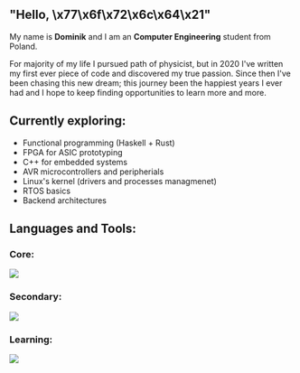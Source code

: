 <h2 aligh="left"> "Hello, \x77\x6f\x72\x6c\x64\x21"</h2>
My name is <b>Dominik</b> and I am an <b>Computer Engineering</b> student from Poland. 

For majority of my life I pursued path of physicist, but in 2020 I've written my first ever piece of code and discovered my true passion. Since then I've been chasing this new dream; this journey been the happiest years I ever had and I hope to keep finding opportunities to learn more and more.

<h2>Currently exploring:</h2>
<ul>
           <li>Functional programming (Haskell + Rust)</li>
           <li>FPGA for ASIC prototyping</li>
           <li>C++ for embedded systems</li>
           <li>AVR microcontrollers and peripherials</li>
           <li>Linux's kernel (drivers and processes managmenet)</li>
           <li>RTOS basics</li>
           <li>Backend architectures</li>
</ul>
<h2 align="left">Languages and Tools:</h2>
<h3 align="left">Core:</h3>
  <a href="https://skillicons.dev">
    <img src="https://skillicons.dev/icons?i=c,cpp,git,neovim,linux,bash,py" />
  </a>
<h3 align="left">Secondary:</h3>
  <a href="https://skillicons.dev">
    <img src="https://skillicons.dev/icons?i=postgres,java,latex,haskell,arduino,cs" />
  </a>
<h3 align="left">Learning:</h3>
  <a href="https://skillicons.dev">
    <img src="https://skillicons.dev/icons?i=docker,lua,rust,spring" />
  </a>

